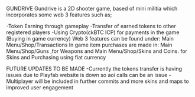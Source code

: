 GUNDRIVE Gundrive is a 2D shooter game, based of mini militia which incorporates some web 3 features such as;

-Token Earning through gameplay 
-Transfer of earned tokens to other registered players 
-Using Crypto(ckBTC ICP) for payments in the game (Buying in game currency) 
Web 3 features can be found under: Main Menu/Shop/Transactions
In game item purchases are made in: Main Menu/Shop/Guns ,for Weapons and Main Menu/Shop/Skins and Coins. for Skins and Purchasing using fiat currency

FUTURE UPDATES TO BE MADE
-Currently the tokens transfer is having issues due to Playfab website is down so aoi calls can be an issue -Multiplayer will be included in further commits and more skins and maps to improved user engagement
